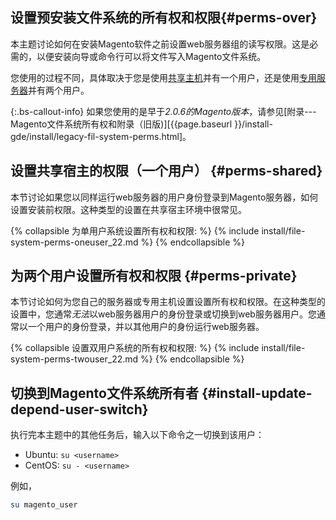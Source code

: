 ## 设置预安装文件系统的所有权和权限{#perms-over}

本主题讨论如何在安装Magento软件之前设置web服务器组的读写权限。这是必需的，以便安装向导或命令行可以将文件写入Magento文件系统。

您使用的过程不同，具体取决于您是使用[共享主机](#perms-shared)并有一个用户，还是使用[专用服务器](#perms-private)并有两个用户。

{:.bs-callout-info}
如果您使用的是早于*2.0.6的Magento版本*，请参见[附录---Magento文件系统所有权和附录（旧版)][{{page.baseurl }}/install-gde/install/legacy-fil-system-perms.html]。

## 设置共享宿主的权限（一个用户） {#perms-shared}

本节讨论如果您以同样运行web服务器的用户身份登录到Magento服务器，如何设置安装前权限。这种类型的设置在共享宿主环境中很常见。

{% collapsible 为单用户系统设置所有权和权限: %}
{% include install/file-system-perms-oneuser_22.md %}
{% endcollapsible %}

## 为两个用户设置所有权和权限 {#perms-private}

本节讨论如何为您自己的服务器或专用主机设置设置所有权和权限。在这种类型的设置中，您通常*无法*以web服务器用户的身份登录或切换到web服务器用户。您通常以一个用户的身份登录，并以其他用户的身份运行web服务器。

{% collapsible 设置双用户系统的所有权和权限: %}
{% include install/file-system-perms-twouser_22.md %}
{% endcollapsible %}

## 切换到Magento文件系统所有者 {#install-update-depend-user-switch}

执行完本主题中的其他任务后，输入以下命令之一切换到该用户：

*  Ubuntu: `su <username>`
*  CentOS: `su - <username>`

例如，

```bash
su magento_user
```

